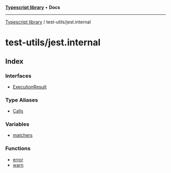 [**Typescript library**](../../index.md) • **Docs**

***

[Typescript library](../../modules.md) / test-utils/jest.internal

# test-utils/jest.internal

## Index

### Interfaces

- [ExecutionResult](interfaces/ExecutionResult.md)

### Type Aliases

- [Calls](type-aliases/Calls.md)

### Variables

- [matchers](variables/matchers.md)

### Functions

- [error](functions/error.md)
- [warn](functions/warn.md)
